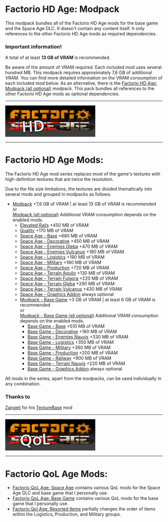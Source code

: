 # Factorio HD Age: Modpack

This modpack bundles all of the Factorio HD Age mods for the base game and the Space Age DLC.
It doesn't contain any content itself. It only references to the other Factorio HD Age mods as required dependencies.

### Important information!

A total of at least __13 GB of VRAM__ is recommended.

Be aware of the amount of VRAM required. Each included mod uses several hundred MB. This modpack requires approximately 7,6 GB of additional VRAM.
You can find more detailed information on the VRAM consumption of each included mod below.
As an alternative, there is the [Factorio HD Age: Modpack (all optional)](https://mods.factorio.com/mod/factorio_hd_age_modpack_optional) modpack. This pack bundles all references to the other Factorio HD Age mods as optional dependencies.

___

![Factorio HD Age Mods](https://github.com/Ingo-Igel/factorio_hd_age_modpack/blob/main/.gitgallery/Factorio_HD_Age_Logo.png?raw=true)

___

# Factorio HD Age Mods:

The Factorio HD Age mod series replaces most of the game's textures with high-definition textures that are twice the resolution.

Due to the file size limitations, the textures are divided thematically into several mods and grouped in modpacks as follows:

* [Modpack](https://mods.factorio.com/mod/factorio_hd_age_modpack) +7,6 GB of VRAM | at least 13 GB of VRAM is recommended  
or  
[Modpack (all optional)](https://mods.factorio.com/mod/factorio_hd_age_modpack_optional) Additional VRAM consumption depends on the enabled mods.
	* [Elevated Rails](https://mods.factorio.com/mod/factorio_hd_age_elevated_rails) +450 MB of VRAM
	* [Quality](https://mods.factorio.com/mod/factorio_hd_age_quality) +170 MB of VRAM
	* [Space Age - Base](https://mods.factorio.com/mod/factorio_hd_age_space_age_base) +680 MB of VRAM
	* [Space Age - Decorative](https://mods.factorio.com/mod/factorio_hd_age_space_age_decorative) +450 MB of VRAM
	* [Space Age - Enemies Gleba](https://mods.factorio.com/mod/factorio_hd_age_space_age_enemies_gleba) +470 MB of VRAM
	* [Space Age - Enemies Vulcanus](https://mods.factorio.com/mod/factorio_hd_age_space_age_enemies_vulcanus) +180 MB of VRAM
	* [Space Age - Logistics](https://mods.factorio.com/mod/factorio_hd_age_space_age_logistics) +190 MB of VRAM
	* [Space Age - Military](https://mods.factorio.com/mod/factorio_hd_age_space_age_military) +180 MB of VRAM
	* [Space Age - Production](https://mods.factorio.com/mod/factorio_hd_age_space_age_production) +720 MB of VRAM
	* [Space Age - Terrain Aquilo](https://mods.factorio.com/mod/factorio_hd_age_space_age_terrain_aquilo) +130 MB of VRAM
	* [Space Age - Terrain Fulgora](https://mods.factorio.com/mod/factorio_hd_age_space_age_terrain_fulgora) +220 MB of VRAM
	* [Space Age - Terrain Gleba](https://mods.factorio.com/mod/factorio_hd_age_space_age_terrain_gleba) +290 MB of VRAM
	* [Space Age - Terrain Vulcanus](https://mods.factorio.com/mod/factorio_hd_age_space_age_terrain_vulcanus) +430 MB of VRAM
	* [Space Age - Graphics Addon](https://mods.factorio.com/mod/factorio_hd_age_space_age_graphics_addon) always optional
	* [Modpack - Base Game](https://mods.factorio.com/mod/factorio_hd_age_modpack_base_game_only) +3 GB of VRAM | at least 6 GB of VRAM is recommended  
	or  
	[Modpack - Base Game (all optional)](https://mods.factorio.com/mod/factorio_hd_age_modpack_base_game_optional) Additional VRAM consumption depends on the enabled mods.
		* [Base Game - Base](https://mods.factorio.com/mod/factorio_hd_age_base_game_base) +510 MB of VRAM
		* [Base Game - Decorative](https://mods.factorio.com/mod/factorio_hd_age_base_game_decorative) +160 MB of VRAM
		* [Base Game - Enemies Nauvis](https://mods.factorio.com/mod/factorio_hd_age_base_game_enemies_nauvis) +330 MB of VRAM
		* [Base Game - Logistics](https://mods.factorio.com/mod/factorio_hd_age_base_game_logistics) +350 MB of VRAM
		* [Base Game - Military](https://mods.factorio.com/mod/factorio_hd_age_base_game_military) +360 MB of VRAM
		* [Base Game - Production](https://mods.factorio.com/mod/factorio_hd_age_base_game_production) +200 MB of VRAM
		* [Base Game - Railway](https://mods.factorio.com/mod/factorio_hd_age_base_game_railway) +900 MB of VRAM
		* [Base Game - Terrain Nauvis](https://mods.factorio.com/mod/factorio_hd_age_base_game_terrain_nauvis) +220 MB of VRAM
		* [Base Game - Graphics Addon](https://mods.factorio.com/mod/factorio_hd_age_base_game_graphics_addon) always optional

All mods in the series, apart from the modpacks, can be used individually in any combination.

### Thanks to
[Zangeti](https://mods.factorio.com/user/Zangeti) for his [TextureBase](https://mods.factorio.com/mod/texturebase) mod

___

![Factorio QoL Age Mods](https://github.com/Ingo-Igel/factorio_qol_age_space_age/blob/main/.gitgallery/Factorio_QoL_Age_Logo.png?raw=true)

___

# Factorio QoL Age Mods:

* [Factorio QoL Age: Space Age](https://mods.factorio.com/mod/factorio_qol_age_space_age)
contains various QoL mods for the Space Age DLC and base game that I personally use.
* [Factorio QoL Age: Base Game](https://mods.factorio.com/mod/factorio_qol_age_base_game)
contains various QoL mods for the base game that I personally use.
* [Factorio Qol Age: Resorted Items](https://mods.factorio.com/mod/factorio_qol_age_resorted_items)
partially changes the order of items within the Logistics, Production, and Military groups.